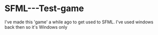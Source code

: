 # SFML---Test-game
I've made this 'game' a while ago to get used to SFML.
I've used windows back then so it's Windows only
